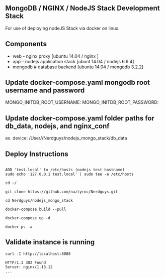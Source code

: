 ## MongoDB / NGINX / NodeJS Stack Development Stack

For use of deploying nodeJS Stack via docker on linux.


## Components

- web - nginx proxy [ubuntu 14.04 / nginx ]
- app - nodejs application stack [ubunt 14.04 / nodejs 6.9.4]
- mongodb # database backend [ubuntu 14.04 / mongodb 3.2.2]

## Update docker-compose.yaml mongodb root username and password
MONGO_INITDB_ROOT_USERNAME:
MONGO_INITDB_ROOT_PASSWORD:

## Update docker-compose.yaml folder paths for db_data, nodejs, and nginx_conf

ex.
device: /User/<username>/Nerdguys/nodejs_mongo_stack/db_data


## Deploy Instructions

```console

ADD 'test.local' to /etc/hosts (nodejs test hostname)
sudo echo '127.0.0.1 test.local' | sudo tee -a /etc/hosts

cd ~/

git clone https://github.com/naztyroc/Nerdguys.git

cd Nerdguys/nodejs_mongo_stack

docker-compose build --pull

docker-compose up -d

docker ps -a

```

## Validate instance is running

```console
curl -I http://localhost:8888

HTTP/1.1 302 Found
Server: nginx/1.13.12
...
```
